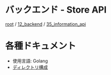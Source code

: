 # バックエンド - Store API

[root](./../../../README.md) 
/ [12_backend](./../README.md) 
/ [35_information_api](./README.md)

# 各種ドキュメント

* 使用言語: Golang
* [ディレクトリ構成](./../01_design/directories-for-golang.md)
